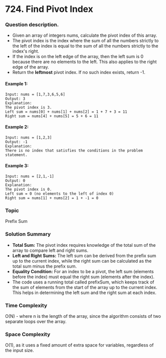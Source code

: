 # 724. Find Pivot Index
### Question description.
- Given an array of integers nums, calculate the pivot index of this array.
- The pivot index is the index where the sum of all the numbers strictly to the left of the index is equal to the sum of all the numbers strictly to the index's right.
- If the index is on the left edge of the array, then the left sum is 0 because there are no elements to the left. This also applies to the right edge of the array.
- Return the **leftmost** pivot index. If no such index exists, return -1.
#### Example 1:
```
Input: nums = [1,7,3,6,5,6]
Output: 3
Explanation:
The pivot index is 3.
Left sum = nums[0] + nums[1] + nums[2] = 1 + 7 + 3 = 11
Right sum = nums[4] + nums[5] = 5 + 6 = 11
```
#### Example 2:
```
Input: nums = [1,2,3]
Output: -1
Explanation:
There is no index that satisfies the conditions in the problem statement.
```
#### Example 3:
```
Input: nums = [2,1,-1]
Output: 0
Explanation:
The pivot index is 0.
Left sum = 0 (no elements to the left of index 0)
Right sum = nums[1] + nums[2] = 1 + -1 = 0
```
### Topic
Prefix Sum
### Solution Summary
- **Total Sum:** The pivot index requires knowledge of the total sum of the array to compare left and right sums.
- **Left and Right Sums:** The left sum can be derived from the prefix sum up to the current index, while the right sum can be calculated as the total sum minus the prefix sum.
- **Equality Condition:** For an index to be a pivot, the left sum (elements before the index) must equal the right sum (elements after the index).
- The code uses a running total called prefixSum, which keeps track of the sum of elements from the start of the array up to the current index. This helps in determining the left sum and the right sum at each index.
### Time Complexity
O(N) - where n is the length of the array, since the algorithm consists of two separate loops over the array.
### Space Complexity
O(1), as it uses a fixed amount of extra space for variables, regardless of the input size.
